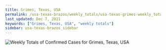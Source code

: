 ```yaml
---
title: Grimes, Texas, USA
permalink: /usa-texas-brazos/weekly_totals/usa-texas-grimes-weekly_totals.html
last_updated: Dec 7, 2021
keywords: ["Grimes, Texas, USA", "weekly totals"]
sidebar: usa-texas-brazos_sidebar
---
```


![Weekly Totals of Confirmed Cases for Grimes, Texas, USA](/covid_tracker/images/graphs/usa-texas-grimes-weekly_totals_graph.png)
